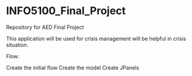 # INFO5100_Final_Project
Repository for AED Final Project

This application will be used for crisis management will be helpful in crisis situation.

Flow:

Create the initial flow
Create the model
Create JPanels
